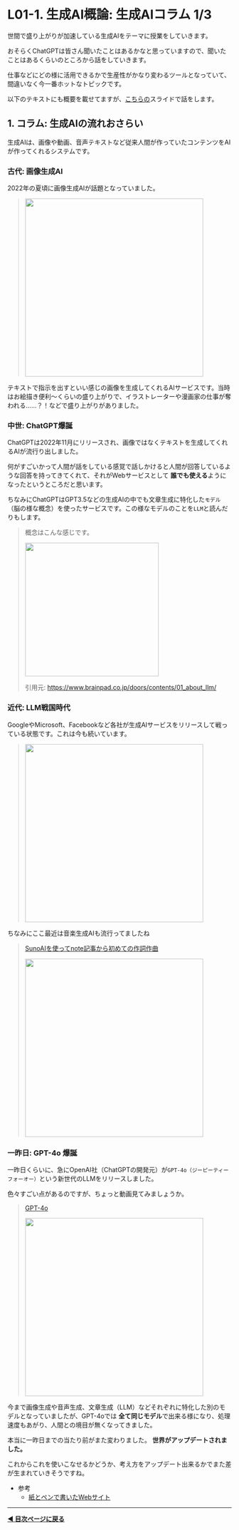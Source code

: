 # L01-1. 生成AI概論: 生成AIコラム 1/3

世間で盛り上がりが加速している生成AIをテーマに授業をしていきます。

おそらくChatGPTは皆さん聞いたことはあるかなと思っていますので、聞いたことはあるくらいのところから話をしていきます。

仕事などにどの様に活用できるかで生産性がかなり変わるツールとなっていて、間違いなく今一番ホットなトピックです。

以下のテキストにも概要を載せてますが、[こちらの](https://www.canva.com/design/DAGE2FVe71k/x-lAIVGHJQAkVlqjj8DKbg/edit)スライドで話をします。

## 1. コラム: 生成AIの流れおさらい

生成AIは、画像や動画、音声テキストなど従来人間が作っていたコンテンツをAIが作ってくれるシステムです。

### 古代: 画像生成AI

2022年の夏頃に画像生成AIが話題となっていました。

> <img src="https://i.gyazo.com/7de7cb10094a7b7627d16e65085e7539.jpg" width="400px" />

テキストで指示を出すといい感じの画像を生成してくれるAIサービスです。当時はお絵描き便利〜くらいの盛り上がりで、イラストレーターや漫画家の仕事が奪われる......？！などで盛り上がりがありました。

### 中世: ChatGPT爆誕

ChatGPTは2022年11月にリリースされ、画像ではなくテキストを生成してくれるAIが流行り出しました。

何がすごいかって人間が話をしている感覚で話しかけると人間が回答しているような回答を持ってきてくれて、それがWebサービスとして **誰でも使える**ようになったというところだと思います。

ちなみにChatGPTはGPT3.5などの生成AIの中でも文章生成に特化した`モデル`（脳の様な概念）を使ったサービスです。この様なモデルのことを`LLM`と読んだりもします。

> 概念はこんな感じです。
> 
> <img src="https://i.gyazo.com/e5c7e0c02133a3b058a66a87ff9fbba3.png" width="300px" />
> 
> 引用元: https://www.brainpad.co.jp/doors/contents/01_about_llm/

### 近代: LLM戦国時代

GoogleやMicrosoft、Facebookなど各社が生成AIサービスをリリースして戦っている状態です。これは今も続いています。

> <img src="https://i.gyazo.com/1483c77e83606ee43fc6fd2cf484bfc9.jpg" width="400px" />

ちなみにここ最近は音楽生成AIも流行ってましたね

> [SunoAIを使ってnote記事から初めての作詞作曲](https://note.com/n0bisuke/n/n0f1d5a2a6c8f)
>
> <img src="https://i.gyazo.com/d859a52cf0317a1fe20216a8270e2737.png" width="400px" />


### 一昨日: GPT-4o 爆誕

一昨日くらいに、急にOpenAI社（ChatGPTの開発元）が`GPT-4o（ジーピーティーフォーオー）`という新世代のLLMをリリースしました。

色々すごい点があるのですが、ちょっと動画見てみましょうか。

> [GPT-4o](https://openai.com/index/hello-gpt-4o/)
> 
> <img src="https://i.gyazo.com/d629310f1ec14023acd5c88206122cd2.jpg" width="400px" />

今まで画像生成や音声生成、文章生成（LLM）などそれぞれに特化した別のモデルとなっていましたが、GPT-4oでは **全て同じモデル**で出来る様になり、処理速度もあがり、人間との境目が無くなってきました。

本当に一昨日までの当たり前がまた変わりました。
**世界がアップデートされました。**

これからこれを使いこなせるかどうか、考え方をアップデート出来るかでまた差が生まれていきそうですね。

- 参考
    - [紙とペンで書いたWebサイト](https://codepen.io/n0bisuke/pen/qBGdeRz)

---

**[◀ 目次ページに戻る](../readme.md)**
